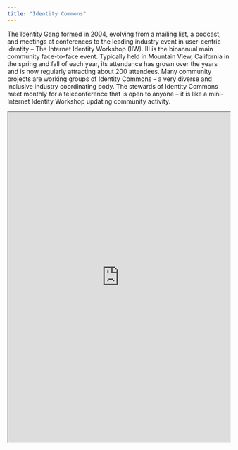 ```yaml
---
title: "Identity Commons"
---
```


The Identity Gang formed in 2004, evolving from a mailing list, a podcast, and meetings at conferences to the leading industry event in user-centric identity – The Internet Identity Workshop (IIW).  III is the binannual main community face-to-face event.  Typically held in Mountain View, California in the spring and fall of each year, its attendance has grown over the years and is now regularly attracting about 200 attendees. Many community projects are working groups of Identity Commons – a very diverse and inclusive industry coordinating body. The stewards of Identity Commons meet monthly for a teleconference that is open to anyone – it is like a mini-Internet Identity Workshop updating community activity.

<iframe height="750" width="100%" src="https://ewelton.github.io/ktest/wiki.html#Identity%20Commons"></iframe>
